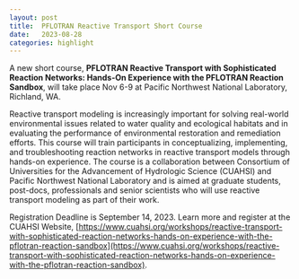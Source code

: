 ```yaml
---
layout: post
title:  PFLOTRAN Reactive Transport Short Course
date:   2023-08-28
categories: highlight
---
```

A new short course, **PFLOTRAN Reactive Transport with Sophisticated Reaction Networks: Hands-On Experience with the PFLOTRAN Reaction Sandbox**, will take place Nov 6-9 at Pacific Northwest National Laboratory, Richland, WA.

Reactive transport modeling is increasingly important for solving real-world environmental issues related to water quality and ecological habitats and in evaluating the performance of environmental restoration and remediation efforts. This course will train participants in conceptualizing, implementing, and troubleshooting reaction networks in reactive transport models through hands-on experience.
  The course is a collaboration between Consortium of Universities for the Advancement of Hydrologic Science (CUAHSI) and Pacific Northwest National Laboratory and is aimed at graduate students, post-docs, professionals and senior scientists who will use reactive transport modeling as part of their work.

Registration Deadline is September 14, 2023.  Learn more and register at the CUAHSI Website, [https://www.cuahsi.org/workshops/reactive-transport-with-sophisticated-reaction-networks-hands-on-experience-with-the-pflotran-reaction-sandbox](https://www.cuahsi.org/workshops/reactive-transport-with-sophisticated-reaction-networks-hands-on-experience-with-the-pflotran-reaction-sandbox).

